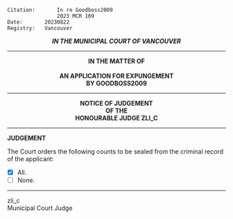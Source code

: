 	Citation:       In re Goodboss2009
                	2023 MCR 169
	Date:		20230822
	Registry:	Vancouver

<p align="center"><b><i>IN THE MUNICIPAL COURT OF VANCOUVER</b></i>

---

<p align="center"><b>
				IN THE MATTER OF
<br><br>			AN APPLICATION FOR EXPUNGEMENT 
<br>                            BY GOODBOSS2009
<br>				

---

<p align="center">		
				NOTICE OF JUDGEMENT
<br>				OF THE
<br>				HONOURABLE JUDGE ZLI_C

</b>
	
---

**JUDGEMENT**

The Court orders the following counts to be sealed from the criminal record of the applicant:
- [x] All.
- [ ] None. 
 
---

zli_c <br>
Municipal Court Judge
